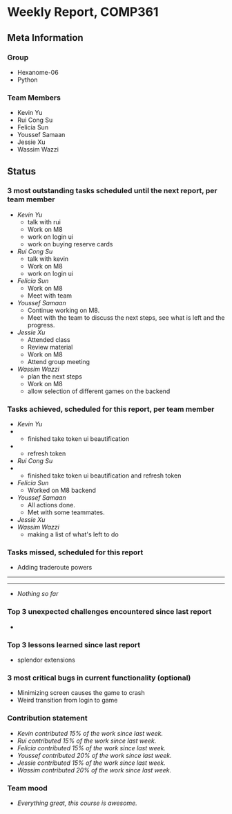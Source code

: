 # Weekly Report, COMP361

## Meta Information

### Group

* Hexanome-06
* Python

### Team Members

* Kevin Yu
* Rui Cong Su
* Felicia Sun
* Youssef Samaan
* Jessie Xu
* Wassim Wazzi

## Status

### 3 most outstanding tasks scheduled until the next report, per team member

* *Kevin Yu*
    * talk with rui
    * Work on M8
    * work on login ui
    * work on buying reserve cards
* *Rui Cong Su*
    * talk with kevin
    * Work on M8
    * work on login ui
* *Felicia Sun*
    * Work on M8
    * Meet with team
* *Youssef Samaan*
    * Continue working on M8.
    * Meet with the team to discuss the next steps, see what is left and the progress.
* *Jessie Xu*
    * Attended class
    * Review material
    * Work on M8
    * Attend group meeting
* *Wassim Wazzi*
    * plan the next steps
    * Work on M8
    * allow selection of different games on the backend

### Tasks achieved, scheduled for this report, per team member

* *Kevin Yu*
* * finished take token ui beautification
* * refresh token
* *Rui Cong Su*
* * finished take token ui beautification and refresh token
* *Felicia Sun*
  * Worked on M8 backend
* *Youssef Samaan*
  * All actions done.
  * Met with some teammates.
* *Jessie Xu*
* *Wassim Wazzi*
  * making a list of what's left to do

### Tasks missed, scheduled for this report
* Adding traderoute powers
---

---

* *Nothing so far*

### Top 3 unexpected challenges encountered since last report

*

### Top 3 lessons learned since last report

* splendor extensions

### 3 most critical bugs in current functionality (optional)

* Minimizing screen causes the game to crash
* Weird transition from login to game

### Contribution statement

* *Kevin contributed 15% of the work since last week.*
* *Rui contributed 15% of the work since last week.*
* *Felicia contributed 15% of the work since last week.*
* *Youssef contributed 20% of the work since last week.*
* *Jessie contributed 15% of the work since last week.*
* *Wassim contributed 20% of the work since last week.*

### Team mood

* *Everything great, this course is awesome.*
